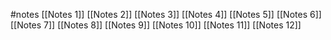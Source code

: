 #notes 
[[Notes 1]]
[[Notes 2]]
[[Notes 3]]
[[Notes 4]]
[[Notes 5]]
[[Notes 6]]
[[Notes 7]]
[[Notes 8]]
[[Notes 9]]
[[Notes 10]]
[[Notes 11]]
[[Notes 12]]